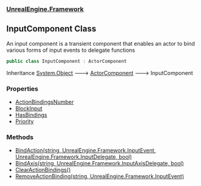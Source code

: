 ### [UnrealEngine.Framework](./UnrealEngine-Framework.md 'UnrealEngine.Framework')
## InputComponent Class
An input component is a transient component that enables an actor to bind various forms of input events to delegate functions  
```csharp
public class InputComponent : ActorComponent
```
Inheritance [System.Object](https://docs.microsoft.com/en-us/dotnet/api/System.Object 'System.Object') &#129106; [ActorComponent](./UnrealEngine-Framework-ActorComponent.md 'UnrealEngine.Framework.ActorComponent') &#129106; InputComponent  
### Properties
- [ActionBindingsNumber](./UnrealEngine-Framework-InputComponent-ActionBindingsNumber.md 'UnrealEngine.Framework.InputComponent.ActionBindingsNumber')
- [BlockInput](./UnrealEngine-Framework-InputComponent-BlockInput.md 'UnrealEngine.Framework.InputComponent.BlockInput')
- [HasBindings](./UnrealEngine-Framework-InputComponent-HasBindings.md 'UnrealEngine.Framework.InputComponent.HasBindings')
- [Priority](./UnrealEngine-Framework-InputComponent-Priority.md 'UnrealEngine.Framework.InputComponent.Priority')
### Methods
- [BindAction(string, UnrealEngine.Framework.InputEvent, UnrealEngine.Framework.InputDelegate, bool)](./UnrealEngine-Framework-InputComponent-BindAction(string_UnrealEngine-Framework-InputEvent_UnrealEngine-Framework-InputDelegate_bool).md 'UnrealEngine.Framework.InputComponent.BindAction(string, UnrealEngine.Framework.InputEvent, UnrealEngine.Framework.InputDelegate, bool)')
- [BindAxis(string, UnrealEngine.Framework.InputAxisDelegate, bool)](./UnrealEngine-Framework-InputComponent-BindAxis(string_UnrealEngine-Framework-InputAxisDelegate_bool).md 'UnrealEngine.Framework.InputComponent.BindAxis(string, UnrealEngine.Framework.InputAxisDelegate, bool)')
- [ClearActionBindings()](./UnrealEngine-Framework-InputComponent-ClearActionBindings().md 'UnrealEngine.Framework.InputComponent.ClearActionBindings()')
- [RemoveActionBinding(string, UnrealEngine.Framework.InputEvent)](./UnrealEngine-Framework-InputComponent-RemoveActionBinding(string_UnrealEngine-Framework-InputEvent).md 'UnrealEngine.Framework.InputComponent.RemoveActionBinding(string, UnrealEngine.Framework.InputEvent)')
